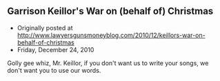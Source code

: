 ## Garrison Keillor's War on (behalf of) Christmas

 * Originally posted at http://www.lawyersgunsmoneyblog.com/2010/12/keillors-war-on-behalf-of-christmas
 * Friday, December 24, 2010

Golly gee whiz, Mr. Keillor, if you don't want us to write your songs, we don't want you to use our words.